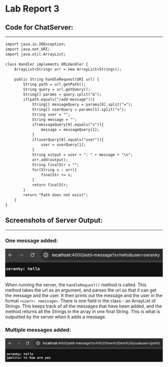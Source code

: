 # Lab Report 3

## Code for ChatServer:
---
```
import java.io.IOException;
import java.net.URI;
import java.util.ArrayList;

class Handler implements URLHandler {
    ArrayList<String> arr = new ArrayList<String>();

    public String handleRequest(URI url) {
        String path = url.getPath();
        String query = url.getQuery();
        String[] params = query.split("&");
        if(path.equals("/add-message")){
            String[] messageQuery = params[0].split("=");
            String[] userQuery = params[1].split("=");
            String user = "";
            String message = "";
            if(messageQuery[0].equals("s")){
                message = messageQuery[1];
            }
            if(userQuery[0].equals("user")){
                user = userQuery[1];
            }
            String output = user + ": " + message + "\n";
            arr.add(output);
            String finalStr = "";
            for(String s : arr){
                finalStr += s;
            }
            return finalStr;
        }
        return "Path does not exist";
    }
}
```
## Screenshots of Server Output:
---

### One message added:
![Image](one_output.png)

When running the server, the `handleRequest()` method is called. This method takes the url as an argument, and parses the url so that it can get the message and the user. It then prints out the message and the user in the format `<user>: <message>`. There is one field in the class - an ArrayList of Strings. This keeps track of all the messages that have been added, and the method returns all the Strings in the array in one final String. This is what is outputted by the server when it adds a message. 

### Multiple messages added:
![Image](multiple_output.png)

